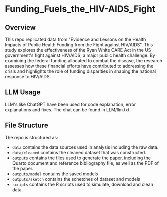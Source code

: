 # Funding_Fuels_the_HIV-AIDS_Fight

## Overview
This repo replicated data from "Evidence and Lessons on the Health Impacts of Public Health Funding from the Fight against HIV/AIDS". This study explores the effectiveness of the Ryan White CARE Act in the US government's fight against HIV/AIDS, a major public health challenge. By examining the federal funding allocated to combat the disease, the research assesses how these financial efforts have contributed to addressing the crisis and highlights the role of funding disparities in shaping the national response to HIV/AIDS.


## LLM Usage
LLM's like ChatGPT have been used for code explanation, error explanations and fixes. The chat can be found in LLM/llm.txt.

## File Structure
The repo is structured as:

-   `data` contains the data sources used in analysis including the raw data.
-   `data/cleaned` contains the cleaned dataset that was constructed.
-   `outputs` contains the files used to generate the paper, including the Quarto document and reference bibliography file, as well as the PDF of the paper. 
-   `outputs/model` contains the saved models
-   `outputs/sketch` contains the schetches of dataset and models
-   `scripts` contains the R scripts used to simulate, download and clean data.
